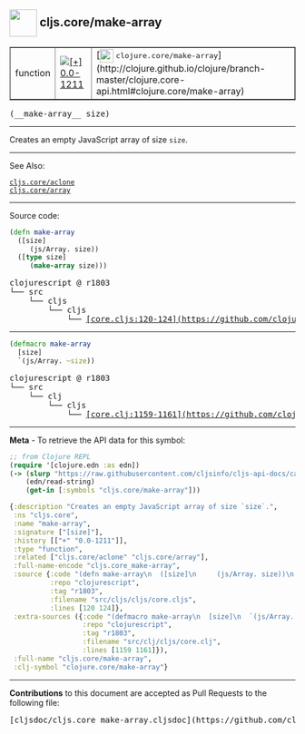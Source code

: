 ## <img width="48px" valign="middle" src="http://i.imgur.com/Hi20huC.png"> cljs.core/make-array

 <table border="1">
<tr>

<td>function</td>
<td><a href="https://github.com/cljsinfo/cljs-api-docs/tree/0.0-1211"><img valign="middle" alt="[+] 0.0-1211" src="https://img.shields.io/badge/+-0.0--1211-lightgrey.svg"></a> </td>
<td>
[<img height="24px" valign="middle" src="http://i.imgur.com/1GjPKvB.png"> <samp>clojure.core/make-array</samp>](http://clojure.github.io/clojure/branch-master/clojure.core-api.html#clojure.core/make-array)
</td>
</tr>
</table>

 <samp>
(__make-array__ size)<br>
</samp>

---

Creates an empty JavaScript array of size `size`.

---


See Also:

[`cljs.core/aclone`](cljs.core_aclone.md)<br>
[`cljs.core/array`](cljs.core_array.md)<br>

---


Source code:

```clj
(defn make-array
  ([size]
     (js/Array. size))
  ([type size]
     (make-array size)))
```

 <pre>
clojurescript @ r1803
└── src
    └── cljs
        └── cljs
            └── <ins>[core.cljs:120-124](https://github.com/clojure/clojurescript/blob/r1803/src/cljs/cljs/core.cljs#L120-L124)</ins>
</pre>


---

```clj
(defmacro make-array
  [size]
  `(js/Array. ~size))
```

 <pre>
clojurescript @ r1803
└── src
    └── clj
        └── cljs
            └── <ins>[core.clj:1159-1161](https://github.com/clojure/clojurescript/blob/r1803/src/clj/cljs/core.clj#L1159-L1161)</ins>
</pre>

---

__Meta__ - To retrieve the API data for this symbol:

```clj
;; from Clojure REPL
(require '[clojure.edn :as edn])
(-> (slurp "https://raw.githubusercontent.com/cljsinfo/cljs-api-docs/catalog/cljs-api.edn")
    (edn/read-string)
    (get-in [:symbols "cljs.core/make-array"]))
```

```clj
{:description "Creates an empty JavaScript array of size `size`.",
 :ns "cljs.core",
 :name "make-array",
 :signature ["[size]"],
 :history [["+" "0.0-1211"]],
 :type "function",
 :related ["cljs.core/aclone" "cljs.core/array"],
 :full-name-encode "cljs.core_make-array",
 :source {:code "(defn make-array\n  ([size]\n     (js/Array. size))\n  ([type size]\n     (make-array size)))",
          :repo "clojurescript",
          :tag "r1803",
          :filename "src/cljs/cljs/core.cljs",
          :lines [120 124]},
 :extra-sources ({:code "(defmacro make-array\n  [size]\n  `(js/Array. ~size))",
                  :repo "clojurescript",
                  :tag "r1803",
                  :filename "src/clj/cljs/core.clj",
                  :lines [1159 1161]}),
 :full-name "cljs.core/make-array",
 :clj-symbol "clojure.core/make-array"}

```

---

__Contributions__ to this document are accepted as Pull Requests to the following file:

 <pre>
[cljsdoc/cljs.core_make-array.cljsdoc](https://github.com/cljsinfo/cljs-api-docs/blob/master/cljsdoc/cljs.core_make-array.cljsdoc)
</pre>

